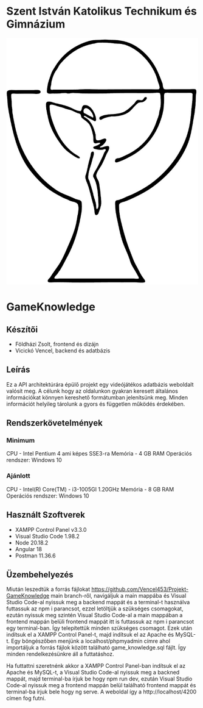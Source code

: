 # Szent István Katolikus Technikum és Gimnázium
![Szent István Katolikus Technikum és Gimnázium logója](main/logo_keri.jpg)

# GameKnowledge

## Készítői
- Földházi Zsolt, frontend és dizájn
- Vicickó Vencel, backend és adatbázis

## Leírás
Ez a API architektúrára épülő projekt egy videójátékos adatbázis weboldalt valósít meg. A célunk hogy az oldalunkon gyakran keresett általános
információkat könnyen kereshető formátumban jelenítsünk meg. Minden információt helyileg tárolunk a gyors és független működés érdekében.

## Rendszerkövetelmények

### Minimum
CPU - Intel Pentium 4 ami képes SSE3-ra
Memória - 4 GB RAM
Operációs rendszer: Windows 10

### Ajánlott

CPU - Intel(R) Core(TM) - i3-1005GI 1.20GHz
Memória - 8 GB RAM
Operációs rendszer: Windows 10

## Használt Szoftverek

- XAMPP Control Panel v3.3.0
- Visual Studio Code 1.98.2
- Node 20.18.2
- Angular 18
- Postman 11.36.6

## Üzembehelyezés
Miután leszedtük a forrás fájlokat https://github.com/Vencel453/Projekt-GameKnowledge main branch-ről, navigáljuk a main mappába és Visual Studio Code-al nyissuk meg
a backend mappát és a terminal-t használva futtassuk az npm i parancsot, ezzel letöltjük a szükséges csomagokat, ezután nyissuk meg szintén Visual Studio Code-al a main mappában a frontend mappán belüli frontend mappát itt is futtassuk az npm i parancsot egy terminal-ban. Így telepítettük minden szükséges csomagot. Ezek után
indítsuk el a XAMPP Control Panel-t, majd indítsuk el az Apache és MySQL-t. Egy böngészőben menjünk a localhost/phpmyadmin címre ahol importáljuk a forrás fájlok
között található game_knowledge.sql fájlt. Így minden rendelkezésünkre áll a futtatáshoz.

Ha futtattni szeretnénk akkor a XAMPP Control Panel-ban indítsuk el az Apache és MySQL-t, a Visual Studio Code-al nyissuk meg a backned mappát, majd terminal-ba
írjuk be hogy npm run dev, ezután Visual Studio Code-al nyissuk meg a frontend mappán belül található frontend mappát és terminal-ba írjuk bele hogy ng serve.
A weboldal így a http://localhost/4200 címen fog futni.
